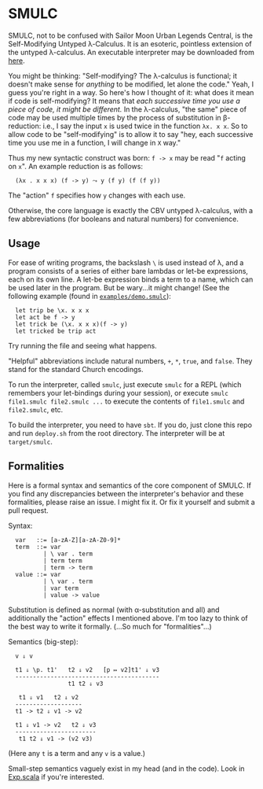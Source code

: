 SMULC
=====

SMULC, not to be confused with Sailor Moon Urban Legends Central, is the Self-Modifying Untyped
λ-Calculus. It is an esoteric, pointless extension of the untyped λ-calculus. An executable
interpreter may be downloaded from [here](http://cs.utexas.edu/~julianjm/assets/smulc "smulc").

You might be thinking: "Self-modifying? The λ-calculus is functional; it doesn't make sense for
*anything* to be modified, let alone the code." Yeah, I guess you're right in a way. So here's how I
thought of it: what does it mean if code is self-modifying? It means that *each successive time you
use a piece of code, it might be different.* In the λ-calculus, "the same" piece of code may be used
multiple times by the process of substitution in β-reduction: i.e., I say the input ```x``` is used
twice in the function ```λx. x x```. So to allow code to be "self-modifying" is to allow it to say
"hey, each successive time you use me in a function, I will change in ```X``` way."

Thus my new syntactic construct was born: ```f -> x``` may be read "```f``` acting on ```x```".
An example reduction is as follows:

      (λx . x x x) (f -> y) ⤳ y (f y) (f (f y))

The "action" ```f``` specifies how ```y``` changes with each use.

Otherwise, the core language is exactly the CBV untyped λ-calculus, with a few abbreviations (for
booleans and natural numbers) for convenience.

Usage
-----

For ease of writing programs, the backslash ```\``` is used instead of λ, and a program consists of
a series of either bare lambdas or let-be expressions, each on its own line. A let-be expression
binds a term to a name, which can be used later in the program. But be wary...it might change! (See
the following example (found in
[```examples/demo.smulc```](https://github.com/julianmichael/smulc/blob/master/examples/demo.smulc
"demo.smulc")):

      let trip be \x. x x x
      let act be f -> y
      let trick be (\x. x x x)(f -> y)
      let tricked be trip act

Try running the file and seeing what happens.

"Helpful" abbreviations include natural numbers, ```+```, ```*```, ```true```, and ```false```.
They stand for the standard Church encodings.

To run the interpreter, called ```smulc```, just execute ```smulc``` for a REPL (which remembers
your let-bindings during your session), or execute ```smulc file1.smulc file2.smulc ...``` to
execute the contents of ```file1.smulc``` and ```file2.smulc```, etc.

To build the interpreter, you need to have ```sbt```. If you do, just clone this repo and run
```deploy.sh``` from the root directory. The interpreter will be at ```target/smulc```.


Formalities
-----------

Here is a formal syntax and semantics of the core component of SMULC. If you find any discrepancies
between the interpreter's behavior and these formalities, please raise an issue. I might fix it. Or
fix it yourself and submit a pull request.

Syntax:

      var   ::= [a-zA-Z][a-zA-Z0-9]*
      term  ::= var
              | \ var . term
              | term term
              | term -> term
      value ::= var
              | \ var . term
              | var term
              | value -> value

Substitution is defined as normal (with α-substitution and all) and additionally the "action"
effects I mentioned above. I'm too lazy to think of the best way to write it formally. (...So much
for "formalities"...)

Semantics (big-step):

      v ⇓ v

      t1 ⇓ \p. t1'   t2 ⇓ v2   [p ↦ v2]t1' ⇓ v3
      -----------------------------------------
                     t1 t2 ⇓ v3

       t1 ⇓ v1   t2 ⇓ v2
      -------------------
      t1 -> t2 ⇓ v1 -> v2

      t1 ⇓ v1 -> v2   t2 ⇓ v3
      -----------------------
       t1 t2 ⇓ v1 -> (v2 v3)

(Here any ```t``` is a term and any ```v``` is a value.)

Small-step semantics vaguely exist in my head (and in the code). Look in
[Exp.scala](https://github.com/julianmichael/smulc/blob/master/src/main/scala/smulc/Exp.scala
"Exp.scala") if you're interested.